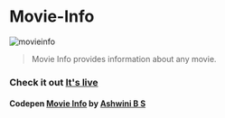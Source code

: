 # Movie-Info
![movieinfo](https://user-images.githubusercontent.com/1991247/37414747-d96d57f8-27cf-11e8-984d-3a66b8be7707.jpg)

> Movie Info provides information about any movie. 

### Check it out [It's live](https://ashwinibs.github.io/Movie-Info/)

#### Codepen [Movie Info](https://codepen.io/Astroid07/pen/aYdvWv/) by [Ashwini B S](https://codepen.io/Astroid07)
